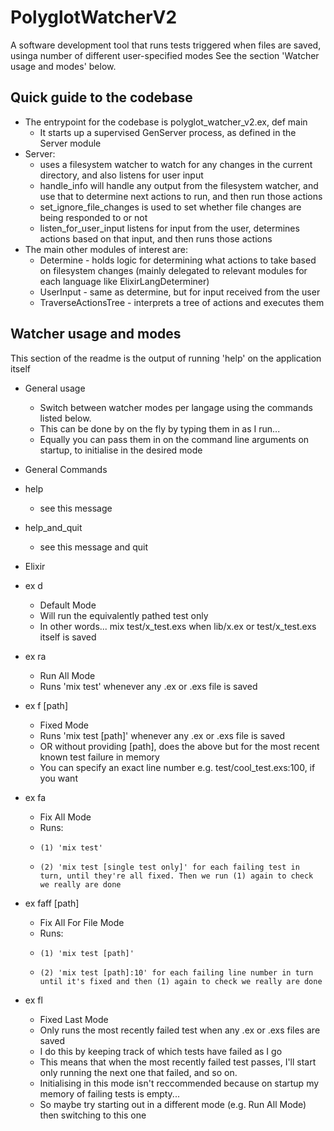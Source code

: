 # PolyglotWatcherV2

A software development tool that runs tests triggered when files are saved, usinga number of different user-specified modes
See the section 'Watcher usage and modes' below.

## Quick guide to the codebase

* The entrypoint for the codebase is polyglot_watcher_v2.ex, def main
  * It starts up a supervised GenServer process, as defined in the Server module
* Server:
  * uses a filesystem watcher to watch for any changes in the current directory, and also listens for
  user input
  * handle_info will handle any output from the filesystem watcher, and use that to determine next actions
  to run, and then run those actions
  * set_ignore_file_changes is used to set whether file changes are being responded to or not
  * listen_for_user_input listens for input from the user, determines actions based on that input, and then
  runs those actions
* The main other modules of interest are:
  * Determine - holds logic for determining what actions to take based on filesystem changes (mainly
  delegated to relevant modules for each language like ElixirLangDeterminer)
  * UserInput - same as determine, but for input received from the user
  * TraverseActionsTree - interprets a tree of actions and executes them

## Watcher usage and modes

This section of the readme is the output of running 'help' on the application itself

 * General usage
   *   Switch between watcher modes per langage using the commands listed below.
   *   This can be done by on the fly by typing them in as I run...
   *   Equally you can pass them in on the command line arguments on startup, to initialise in the desired mode

 * General Commands
 * help
   *   see this message
 * help_and_quit
   *   see this message and quit

 * Elixir
 * ex d
   *   Default Mode
   *   Will run the equivalently pathed test only
   *   In other words... mix test/x_test.exs when lib/x.ex or test/x_test.exs itself is saved
 * ex ra
   *   Run All Mode
   *   Runs 'mix test' whenever any .ex or .exs file is saved
 * ex f [path]
   *   Fixed Mode
   *   Runs 'mix test [path]' whenever any .ex or .exs file is saved
   *   OR without providing [path], does the above but for the most recent known test failure in memory
   *   You can specify an exact line number e.g. test/cool_test.exs:100, if you want
 * ex fa 
   *   Fix All Mode
   *   Runs:
     *     (1) 'mix test'
     *     (2) 'mix test [single test only]' for each failing test in turn, until they're all fixed. Then we run (1) again to check we really are done
 * ex faff [path]
   *   Fix All For File Mode
   *   Runs:
     *     (1) 'mix test [path]'
     *     (2) 'mix test [path]:10' for each failing line number in turn until it's fixed and then (1) again to check we really are done
 * ex fl
   *   Fixed Last Mode
   *   Only runs the most recently failed test when any .ex or .exs files are saved
   *   I do this by keeping track of which tests have failed as I go
   *   This means that when the most recently failed test passes, I'll start only running the next one that failed, and so on.
   *   Initialising in this mode isn't reccommended because on startup my memory of failing tests is empty...
   *   So maybe try starting out in a different mode (e.g. Run All Mode) then switching to this one

